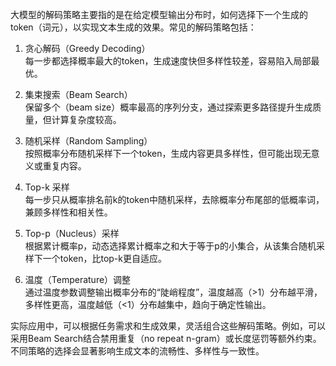 大模型的解码策略主要指的是在给定模型输出分布时，如何选择下一个生成的token（词元），以实现文本生成的效果。常见的解码策略包括：

1. 贪心解码（Greedy Decoding）  
每一步都选择概率最大的token，生成速度快但多样性较差，容易陷入局部最优。

2. 集束搜索（Beam Search）  
保留多个（beam size）概率最高的序列分支，通过探索更多路径提升生成质量，但计算复杂度较高。

3. 随机采样（Random Sampling）  
按照概率分布随机采样下一个token，生成内容更具多样性，但可能出现无意义或重复内容。

4. Top-k 采样  
每一步只从概率排名前k的token中随机采样，去除概率分布尾部的低概率词，兼顾多样性和相关性。

5. Top-p（Nucleus）采样  
根据累计概率p，动态选择累计概率之和大于等于p的小集合，从该集合随机采样下一个token，比top-k更自适应。

6. 温度（Temperature）调整  
通过温度参数调整输出概率分布的“陡峭程度”，温度越高（>1）分布越平滑，多样性更高，温度越低（<1）分布越集中，趋向于确定性输出。

实际应用中，可以根据任务需求和生成效果，灵活组合这些解码策略。例如，可以采用Beam Search结合禁用重复（no repeat n-gram）或长度惩罚等额外约束。不同策略的选择会显著影响生成文本的流畅性、多样性与一致性。
